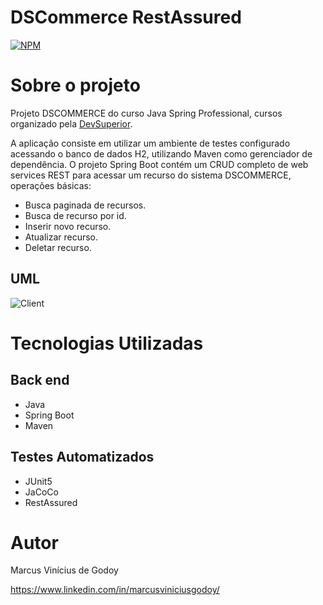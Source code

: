 # DSCommerce RestAssured
[![NPM](https://img.shields.io/npm/l/react)](https://github.com/MarcusViniciusGodoy/DSCommerce-restassured/blob/main/LICENSE)

# Sobre o projeto

Projeto DSCOMMERCE do curso Java Spring Professional, cursos organizado pela [DevSuperior](https://devsuperior.com "Site da DevSuperior").

A aplicação consiste em utilizar um ambiente de testes configurado acessando o banco de dados H2, utilizando Maven como gerenciador de dependência. O projeto Spring Boot contém um CRUD completo de web services REST para acessar um recurso do sistema DSCOMMERCE, operações básicas:
- Busca paginada de recursos.
- Busca de recurso por id.
- Inserir novo recurso.
- Atualizar recurso.
- Deletar recurso.

## UML
![Client](https://github.com/MarcusViniciusGodoy/assets/blob/main/produto.PNG)

# Tecnologias Utilizadas
## Back end
- Java
- Spring Boot
- Maven

## Testes Automatizados
- JUnit5
- JaCoCo
- RestAssured

# Autor
Marcus Vinícius de Godoy

https://www.linkedin.com/in/marcusviniciusgodoy/
